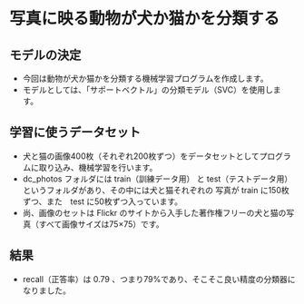 # 写真に映る動物が犬か猫かを分類する

## モデルの決定
  * 今回は動物が犬か猫かを分類する機械学習プログラムを作成します。
  * モデルとしては、「サポートベクトル」の分類モデル（SVC）を使用します。
    　
## 学習に使うデータセット
  * 犬と猫の画像400枚（それぞれ200枚ずつ）をデータセットとしてプログラムに取り込み、機械学習を行います。
  * dc_photos フォルダには train（訓練データ用） と test（テストデータ用） というフォルダがあり、その中には犬と猫それぞれの 写真が train に150枚ずつ、また　test に50枚ずつ入っています。
  * 尚、画像のセットは Flickr のサイトから入手した著作権フリーの犬と猫の写真（すべて画像サイズは75×75）です。
    
## 結果
  * recall（正答率）は 0.79 、つまり79%であり、そこそこ良い精度の分類器になりました。
